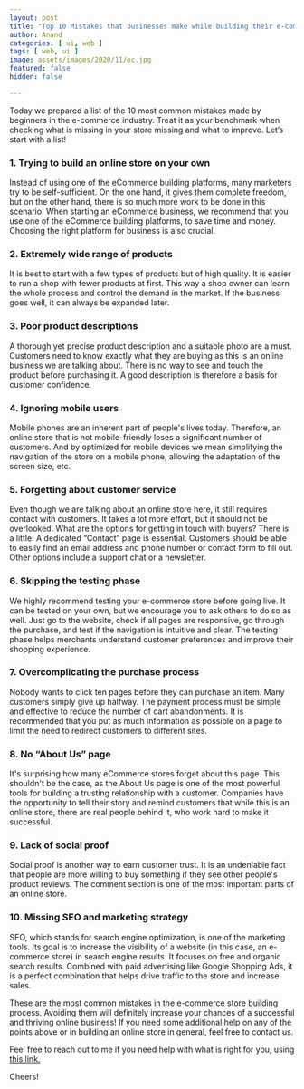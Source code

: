 ```yaml
---
layout: post
title: "Top 10 Mistakes that businesses make while building their e-commerce website"
author: Anand
categories: [ ui, web ]
tags: [ web, ui ]
image: assets/images/2020/11/ec.jpg
featured: false
hidden: false

---
```


Today we prepared a list of the 10 most common mistakes made by beginners in the e-commerce industry. Treat it as your benchmark when checking what is missing in your store missing and what to improve. Let’s start with a list!
 
 
### 1. Trying to build an online store on your own
Instead of using one of the eCommerce building platforms, many marketers try to be self-sufficient.  On the one hand, it gives them complete freedom, but on the other hand, there is so much more work to be done in this scenario.  When starting an eCommerce business, we recommend that you use one of the eCommerce building platforms, to save time and money.  Choosing the right platform for business is also crucial. 

### 2. Extremely wide range of products
It is best to start with a few types of products but of high quality.  It is easier to run a shop with fewer products at first.  This way a shop owner can learn the whole process and control the demand in the market.  If the business goes well, it can always be expanded later.

### 3. Poor product descriptions
A thorough yet precise product description and a suitable photo are a must. Customers need to know exactly what they are buying as this is an online business we are talking about. There is no way to see and touch the product before purchasing it. A good description is therefore a basis for customer confidence. 

### 4. Ignoring mobile users
Mobile phones are an inherent part of people's lives today.  Therefore, an online store that is not mobile-friendly loses a significant number of customers.  And by optimized for mobile devices we mean simplifying the navigation of the store on a mobile phone, allowing the adaptation of the screen size, etc.

### 5. Forgetting about customer service
Even though we are talking about an online store here, it still requires contact with customers. It takes a lot more effort, but it should not be overlooked.  What are the options for getting in touch with buyers? There is a little. A dedicated “Contact” page is essential. Customers should be able to easily find an email address and phone number or contact form to fill out.  Other options include a support chat or a newsletter.

### 6. Skipping the testing phase
We highly recommend testing your e-commerce store before going live.  It can be tested on your own, but we encourage you to ask others to do so as well. Just go to the website, check if all pages are responsive, go through the purchase, and test if the navigation is intuitive and clear.  The testing phase helps merchants understand customer preferences and improve their shopping experience. 

### 7. Overcomplicating the purchase process
Nobody wants to click ten pages before they can purchase an item.  Many customers simply give up halfway.  The payment process must be simple and effective to reduce the number of cart abandonments.  It is recommended that you put as much information as possible on a page to limit the need to redirect customers to different sites.

### 8. No “About Us” page
It's surprising how many eCommerce stores forget about this page.  This shouldn't be the case, as the About Us page is one of the most powerful tools for building a trusting relationship with a customer.  Companies have the opportunity to tell their story and remind customers that while this is an online store, there are real people behind it, who work hard to make it successful. 

### 9. Lack of social proof
Social proof is another way to earn customer trust.  It is an undeniable fact that people are more willing to buy something if they see other people's product reviews.  The comment section is one of the most important parts of an online store. 

### 10. Missing SEO and marketing strategy
SEO, which stands for search engine optimization, is one of the marketing tools.  Its goal is to increase the visibility of a website (in this case, an e-commerce store) in search engine results.  It focuses on free and organic search results.  Combined with paid advertising like Google Shopping Ads, it is a perfect combination that helps drive traffic to the store and increase sales. 
 
 
These are the most common mistakes in the e-commerce store building process.  Avoiding them will definitely increase your chances of a successful and thriving online business!  If you need some additional help on any of the points above or in building an online store in general, feel free to contact us.  







Feel free to reach out to me if you need help with what is right for you, using <a href="https://www.calendly.com/ahyconsulting/book" target="\_blank">this link.</a>

Cheers!





